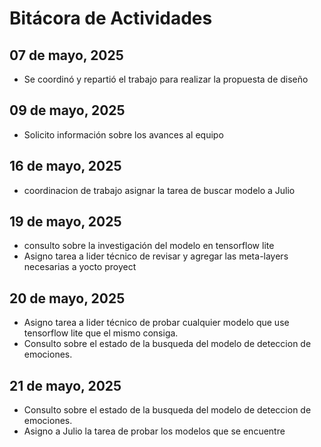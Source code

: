 # Bitácora de Actividades

## 07 de mayo, 2025

- Se coordinó y repartió el trabajo para realizar la propuesta de diseño

## 09 de mayo, 2025

- Solicito información sobre los avances al equipo

## 16 de mayo, 2025

- coordinacion de trabajo asignar la tarea de buscar modelo a Julio

## 19 de mayo, 2025

- consulto sobre la investigación del modelo en tensorflow lite
- Asigno tarea a lider técnico de revisar y agregar las meta-layers necesarias a yocto proyect

## 20 de mayo, 2025

- Asigno tarea a lider técnico de probar cualquier modelo que use tensorflow lite que el mismo consiga.
- Consulto sobre el estado de la busqueda del modelo de deteccion de emociones.

## 21 de mayo, 2025

- Consulto sobre el estado de la busqueda del modelo de deteccion de emociones.
- Asigno a Julio la tarea de probar los modelos que se encuentre
